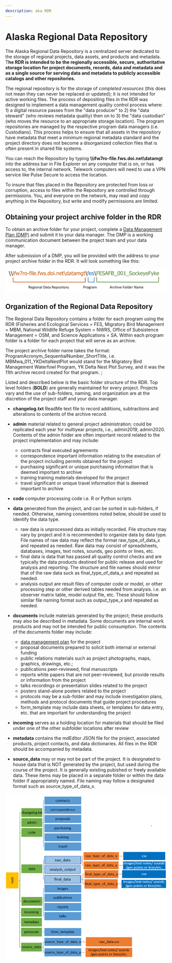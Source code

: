 ```yaml
---
description: aka RDR
---
```


# Alaska Regional Data Repository

The Alaska Regional Data Repository is a centralized server dedicated to the storage of regional projects, data assets, and products and metadata. T**he RDR is intended to be the regionally accessible, secure, authoritative storage location for project documents, records, data and metadata and as a single source for serving data and metadata to publicly accessible catalogs and other repositories.**

The regional repository is for the storage of _completed resources_ (this does not mean they can never be replaced or updated); it is not intended for active working files. The process of depositing files in the RDR was designed to implement a data management quality control process where: 1) a digital resource passes from the "data producer" to 2) the "data steward" (who reviews metadata quality) then on to 3) the "data custodian" (who moves the resource to an appropriate storage location). The program repositories are managed by the respective program data managers (i.e. Custodians). This process helps to ensure that all assets in the repository have metadata that meet a minimum regional metadata standard and the project directory does not become a disorganized collection files that is often present in shared file systems.

You can reach the Repository by typing **\\\\ifw7ro-file.fws.doi.net\\datamgt** into the address bar in File Explorer on any computer that is on, or has access to, the internal network.  Telework computers will need to use a VPN service like Pulse Secure to access the location.

To insure that files placed in the Repository are protected from loss or corruption, access to files within the Repository are controlled through permissions. You, and everyone on the network, may read and copy anything in the Repository, but write and modify permissions are limited.


## Obtaining your project archive folder in the RDR

To obtain an archive folder for your project, complete a [Data Management Plan (DMP)](broken-reference) and submit it to your data manager.  The DMP is a working communication document between the project team and your data manager.

After submission of a DMP, you will be provided with the address to your project archive folder in the RDR.  It will look something like this:

![Example RDR digital location](</assets/rdr-path.png>)


## Organization of the Regional Data Repository

The Regional Data Repository contains a folder for each program using the RDR (Fisheries and Ecological Services = FES, Migratory Bird Management = MBM, National Wildlife Refuge System = NWRS, Office of Subsistence Management = OSM, and Science Applications = SA.  Within each program folder is a folder for each project that will serve as an archive.

The project archive folder name takes the format: ProgramAcronym\_SequentialNumber\_ShortTitle, i.e. MBMwa\_011\_YKDeltaNestPlot would stand for the Migratory Bird Management Waterfowl Program, YK  Delta Nest Plot Survey, and it was the 11th archive record created for that program. ;

Listed and described below is the basic folder structure of the RDR.  Top level folders (**BOLD**) are generally maintained for every project.  Projects vary and the use of sub-folders, naming, and organization are at the discretion of the project staff and your data manager.

- **changelog.txt**  ReadMe text file to record additions, subtractions and alterations to contents of the archive record.
- **admin** material related to general project administration; could be replicated each year for multiyear projects, i.e., admin2019, admin2020.  Contents of the admin folder are often important record related to the project implementation and may include:

  - contracts final executed agreements
  - correspondence important information relating to the execution of the project including permits obtained for the project
  - purchasing significant or unique purchasing information that is deemed important to archive
  - training training materials developed for the project
  - travel significant or unique travel information that is deemed important to archive

- **code** computer processing code i.e. R or Python scripts

- **data** generated from the project, and can be sorted in sub-folders, if needed.  Otherwise, naming conventions noted below, should be used to identify the data type.
  - raw data is unprocessed data as initially recorded. File structure may vary by project and it is recommended to organize data by data type. File names of raw data may reflect the format raw\_type\_of\_data\_x and repeated as needed. Raw data may consist of spreadsheets, databases, images, text notes, sounds, geo points or lines, etc.
  - final data is data that has passed all quality control checks and are typically the data products destined for public release and used for analysis and reporting.  The structure and file names should mirror that of the raw data suck as final\_type\_of\_data\_x and repeated as needed.
  - analysis output are result files of computer code or model, or other processing step or other derived tables needed from analysis. i.e. an observer matrix table, model output file,  etc.  These should follow similar file naming format such as output\_type\_x and repeated as needed.

- **documents** include materials generated by the project; these products may also be described in metadata.  Some documents are internal work products and may not be intended for public consumption.  The contents of the documents folder may include:

  - [data management plan](broken-reference) for the project
  - proposal documents prepared to solicit both internal or external funding
  - public relations materials such as project photographs, maps, graphics, drawings, etc.;
  - publications peer-reviewed, final manuscripts
  - reports white papers that are not peer-reviewed, but provide results or information from the project
  - talks recordings or presentation slides related to the project
  - posters stand-alone posters related to the project
  - protocols may be a sub-folder and may include investigation plans, methods and protocol documents that guide project procedures
  - form\_template may include data sheets, or templates for data entry, etc. that are important for understanding the project

- **incoming** serves as a holding location for materials that should be filed under one of the other subfolder locations after review

- **metadata** contains the mdEditor JSON file for the project, associated products, project contacts, and data dictionaries.  All files in the RDR should be accompanied by metadata.

- **source\_data** may or may not be part of the project.  It is designated to house data that is NOT generated by the project, but used during the course of the project. It is generally existing pubished or freely available data.  These items may be placed in a separate folder or within the data folder if appropriately named.  File naming may follow a designated format such as source\_type\_of\_data\_x.

![Graphical representation of possible RDR project archive folder structure.  Green folders are common across all projects and should be maintained if appropriate, blue sub-folders may or may not apply to a given project or may or may not be used.  Subsequent orange and dark blue boxes represent example naming conventions or file types.](</assets/rdr-structure.png>)
